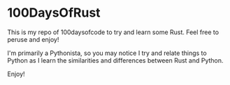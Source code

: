 # 100DaysOfRust
This is my repo of 100daysofcode to try and learn some Rust. Feel free to peruse and enjoy! 

I'm primarily a Pythonista, so you may notice I try and relate things to Python as I learn the similarities and differences between Rust and Python.

Enjoy!
